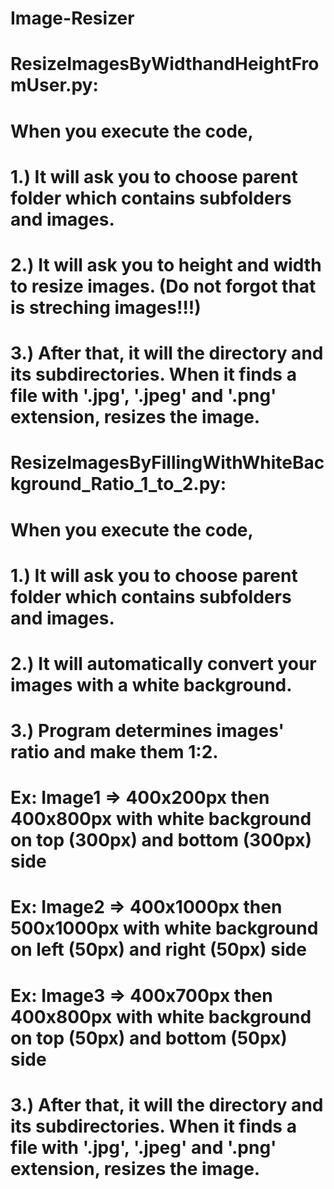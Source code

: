 # Image-Resizer

# ResizeImagesByWidthandHeightFromUser.py:
#   When you execute the code, 
#      1.) It will ask you to choose parent folder which contains subfolders and images.
#      2.) It will ask you to height and width to resize images. (Do not forgot that is streching images!!!)
#      3.) After that, it will the directory and its subdirectories. When it finds a file with '.jpg', '.jpeg' and '.png' extension, resizes the image.


# ResizeImagesByFillingWithWhiteBackground_Ratio_1_to_2.py:
#   When you execute the code, 
#      1.) It will ask you to choose parent folder which contains subfolders and images.
#      2.) It will automatically convert your images with a white background.
#      3.) Program determines images' ratio and make them 1:2.
#          Ex: Image1 => 400x200px then 400x800px with white background on top (300px) and bottom (300px) side
#          Ex: Image2 => 400x1000px then 500x1000px with white background on left (50px) and right (50px) side
#          Ex: Image3 => 400x700px then 400x800px with white background on top (50px) and bottom (50px) side
#      3.) After that, it will the directory and its subdirectories. When it finds a file with '.jpg', '.jpeg' and '.png' extension, resizes the image.
  
  
